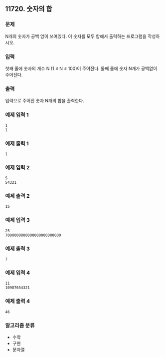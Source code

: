 ## 11720. 숫자의 합

### 문제
N개의 숫자가 공백 없이 쓰여있다. 이 숫자를 모두 합해서 출력하는 프로그램을 작성하시오.

### 입력
첫째 줄에 숫자의 개수 N (1 ≤ N ≤ 100)이 주어진다. 둘째 줄에 숫자 N개가 공백없이 주어진다.

### 출력
입력으로 주어진 숫자 N개의 합을 출력한다.

### 예제 입력 1
```
1
1
```

### 예제 출력 1
``` 
1
```

### 예제 입력 2
```
5
54321
```

### 예제 출력 2
```
15
```

### 예제 입력 3
```
25
7000000000000000000000000
```

### 예제 출력 3
```
7
```

### 예제 입력 4
```
11
10987654321
```

### 예제 출력 4
```
46
```

### 알고리즘 분류
- 수학
- 구현
- 문자열
  
#
